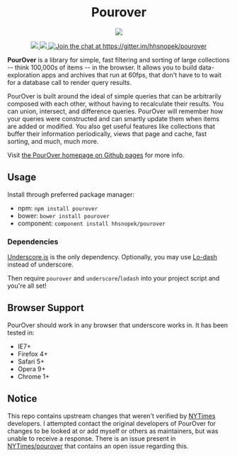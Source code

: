 <h1 align='center'>Pourover</h1>

<p align="center">
  <a href="https://nodei.co/npm/pourover/">
    <img src="https://nodei.co/npm/pourover.png?downloads=true">  
  </a>
</p>

<p align="center">
  <a title='NPM version' href="http://badge.fury.io/js/pourover">
    <img src='http://img.shields.io/npm/v/pourover.svg?style=flat' />
  </a>
  <a title='Build Status' href="https://travis-ci.org/hhsnopek/pourover">
    <img src='http://img.shields.io/travis/hhsnopek/pourover.svg?style=flat' />
  </a>
  <a href="https://gitter.im/hhsnopek/pourover?utm_source=badge&utm_medium=badge&utm_campaign=pr-badge&utm_content=badge">
  <img alt="Join the chat at https://gitter.im/hhsnopek/pourover" src="https://badges.gitter.im/Join%20Chat.svg"/>
  </a>
</p>

**PourOver** is a library for simple, fast filtering and sorting of large collections -- think 100,000s of items -- in the browser. It allows you to build data-exploration apps and archives that run at 60fps, that don't have to to wait for a database call to render query results.

PourOver is built around the ideal of simple queries that can be arbitrarily composed with each other, without having to recalculate their results. You can union, intersect, and difference queries. PourOver will remember how your queries were constructed and can smartly update them when items are added or modified. You also get useful features like collections that buffer their information periodically, views that page and cache, fast sorting, and much, much more.

Visit [the PourOver homepage on Github pages](http://nytimes.github.io/pourover) for more info.

## Usage
Install through preferred package manager:
- npm: `npm install pourover`
- bower: `bower install pourover`
- component: `component install hhsnopek/pourover`

### Dependencies
[Underscore.js](http://underscorejs.org/) is the only dependency. Optionally, you may use [Lo-dash](https://lodash.com/) instead of underscore.

Then require `pourover` and `underscore`/`lodash` into your project script and you're all set!



## Browser Support
PourOver should work in any browser that underscore works in. It has been tested in:
- IE7+
- Firefox 4+
- Safari 5+
- Opera 9+
- Chrome 1+

## Notice
This repo contains upstream changes that weren't verified by [NYTimes](//github.com/NYTimes) developers. I attempted contact the original developers of PourOver for changes to be looked at or add myself or others as maintainers, but was unable to receive a response. There is an issue present in [NYTimes/pourover](//github.com/NYTimes/pourover/issues/56) that contains an open issue regarding this.
